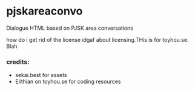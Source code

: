 # pjskareaconvo
Dialogue HTML based on PJSK area conversations

how do i get rid of the license idgaf about licensing.THis is for toyhou.se. Blah

### credits:
- sekai.best for assets
- Elithian on toyhou.se for coding resources
